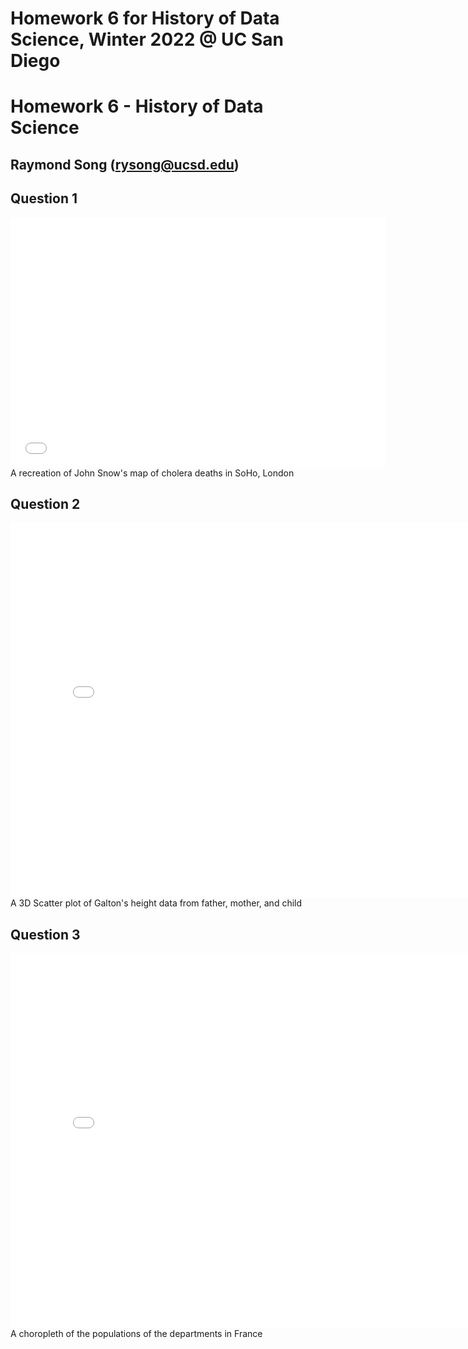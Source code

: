 # Homework 6 for History of Data Science, Winter 2022 @ UC San Diego
# Homework 6 - History of Data Science

## Raymond Song (rysong@ucsd.edu)

## Question 1
<iframe src="../snow-map.html" width=600 height=400 frameBorder=0></iframe>
<br>
A recreation of John Snow's map of cholera deaths in SoHo, London

## Question 2
<iframe src="../galton_fig.html" width=800 height=600 frameBorder=0></iframe>
<br>
A 3D Scatter plot of Galton's height data from father, mother, and child

## Question 3
<iframe src="../france_fig.html" width=800 height=600 frameBorder=0></iframe>
<br>
A choropleth of the populations of the departments in France

